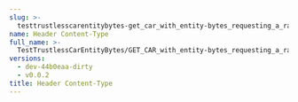 ```yaml
---
slug: >-
  testtrustlesscarentitybytes-get_car_with_entity-bytes_requesting_a_range_from_the_end_of_a_file_(accept_header)-header_content-type
name: Header Content-Type
full_name: >-
  TestTrustlessCarEntityBytes/GET_CAR_with_entity-bytes_requesting_a_range_from_the_end_of_a_file_(Accept_Header)/Header_Content-Type
versions:
  - dev-44b0eaa-dirty
  - v0.0.2
title: Header Content-Type
---
```



